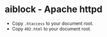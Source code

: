 # aiblock - Apache httpd

* Copy `.htaccess` to your document root.
* Copy `402.html` to your document root.
